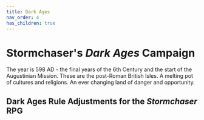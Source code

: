 ```yaml
---
title: Dark Ages
nav_order: 4
has_children: true
---
```


# Stormchaser's *Dark Ages* Campaign
The year is 598 AD - the final years of the 6th Century and the start of the Augustinian Mission. These are the post-Roman British Isles. A melting pot of cultures and religions. An ever changing land of danger and opportunity.

## Dark Ages Rule Adjustments for the *Stormchaser* RPG